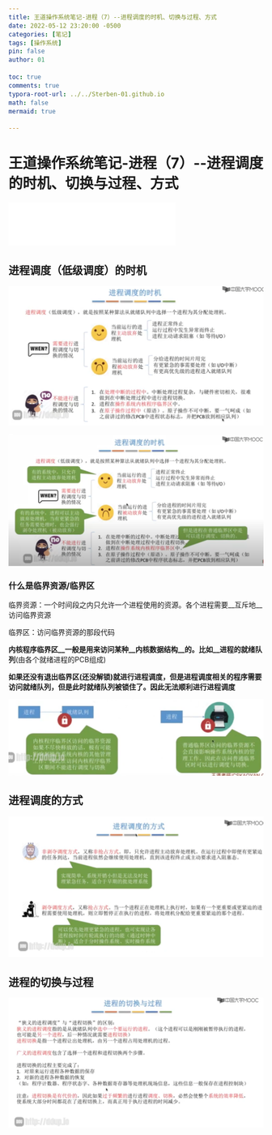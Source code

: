 ```yaml
---
title: 王道操作系统笔记-进程（7）--进程调度的时机、切换与过程、方式
date: 2022-05-12 23:20:00 -0500
categories: [笔记]
tags: [操作系统]
pin: false
author: 01

toc: true
comments: true
typora-root-url: ../../Sterben-01.github.io
math: false
mermaid: true

---
```


# 王道操作系统笔记-进程（7）--进程调度的时机、切换与过程、方式

<iframe frameborder="no" border="0" marginwidth="0" marginheight="0" width="330" height="86" src="//music.163.com/outchain/player?type=2&amp;id=1425996158&amp;auto=1&amp;height=66"> </iframe>

## 进程调度（低级调度）的时机

![QQ截图20220512235149](/assets/blog_res/2022-05-12-OS10.assets/QQ%E6%88%AA%E5%9B%BE20220512235149.png)



![QQ截图20220512235620](/assets/blog_res/2022-05-12-OS10.assets/QQ%E6%88%AA%E5%9B%BE20220512235620.png)



### 什么是临界资源/临界区

临界资源：一个时间段之内只允许一个进程使用的资源。各个进程需要__互斥地__访问临界资源

临界区：访问临界资源的那段代码

__内核程序临界区__一般是用来访问某种__内核数据结构__的。比如__进程的就绪队列__(由各个就绪进程的PCB组成)

__如果还没有退出临界区(还没解锁)就进行进程调度，但是进程调度相关的程序需要访问就绪队列，但是此时就绪队列被锁住了。因此无法顺利进行进程调度__



![QQ截图20220512235525](/assets/blog_res/2022-05-12-OS10.assets/QQ%E6%88%AA%E5%9B%BE20220512235525.png)



## 进程调度的方式

![QQ截图20220512235717](/assets/blog_res/2022-05-12-OS10.assets/QQ%E6%88%AA%E5%9B%BE20220512235717.png)



## 进程的切换与过程

![QQ截图20220513000009](/assets/blog_res/2022-05-12-OS10.assets/QQ%E6%88%AA%E5%9B%BE20220513000009.png)
